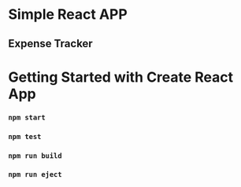 # Simple React APP

## Expense Tracker

# Getting Started with Create React App

### `npm start`

### `npm test`

### `npm run build`

### `npm run eject`
